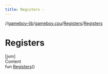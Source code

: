 ```yaml
---
title: Registers -
---
```

//[gameboy-lib](../../index.md)/[gameboy.cpu](../index.md)/[Registers](index.md)/[Registers](-registers.md)



# Registers  
[jvm]  
Content  
fun [Registers](-registers.md)()  



